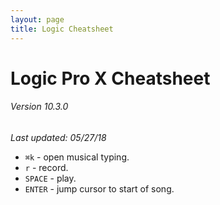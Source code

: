 ```yaml
---
layout: page
title: Logic Cheatsheet
---
```


# Logic Pro X Cheatsheet
###### Version 10.3.0

_Last updated: 05/27/18_

* `⌘k` - open musical typing.
* `r` - record.
* `SPACE` - play.
* `ENTER` - jump cursor to start of song.
